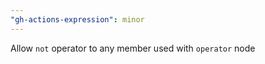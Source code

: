 ```yaml
---
"gh-actions-expression": minor
---
```


Allow `not` operator to any member used with `operator` node
